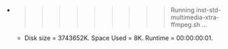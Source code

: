 * >>>>>>>>> Running inst-std-multimedia-xtra-ffmpeg.sh ...
  * Disk size = 3743652K. Space Used = 8K. Runtime = 00:00:00:01.
